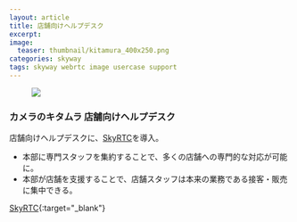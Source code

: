 ```yaml
---
layout: article
title: 店舗向けヘルプデスク
excerpt: 
image:
  teaser: thumbnail/kitamura_400x250.png
categories: skyway
tags: skyway webrtc image usercase support
---
```


<figure>
	<img src="{{ site.url }}/images/pages/kitamura.png">
</figure>

### カメラのキタムラ 店舗向けヘルプデスク

店舗向けヘルプデスクに、[SkyRTC](2016-08-01-skyrtc.md)を導入。

- 本部に専門スタッフを集約することで、多くの店舗への専門的な対応が可能に。
- 本部が店舗を支援することで、店舗スタッフは本来の業務である接客・販売に集中できる。

[SkyRTC](http://www.mendori.co.jp/skyrtc/_pdf/skyrtc_pdf.pdf){:target="_blank"}
